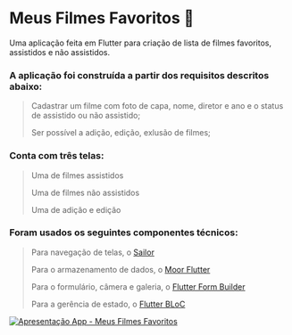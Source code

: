 # Meus Filmes Favoritos :popcorn:

Uma aplicação feita em Flutter para criação de lista de filmes favoritos, assistidos e não assistidos.


### A aplicação foi construída a partir dos requisitos descritos abaixo:

   >Cadastrar um filme com foto de capa, nome, diretor e ano e o status de assistido ou não assistido;
   >
   >Ser possível a adição, edição, exlusão de filmes;


### Conta com três telas:

   >Uma de filmes assistidos
   > 
   >Uma de filmes não assistidos
   > 
   >Uma de adição e edição


### Foram usados os seguintes componentes técnicos:

   >Para navegação de telas, o [Sailor](https://pub.dev/packages/sailor)
   > 
   >Para o armazenamento de dados, o [Moor Flutter](https://pub.dev/packages/moor_flutter)
   >
   >Para o formulário, câmera e galeria, o [Flutter Form Builder](https://pub.dev/packages/flutter_form_builder)
   >
   >Para a gerência de estado, o [Flutter BLoC](https://pub.dev/packages/flutter_bloc)
    
 [![Apresentação App - Meus Filmes Favoritos](https://res.cloudinary.com/marcomontalbano/image/upload/v1605669855/video_to_markdown/images/youtube--TFWWruUNuaY-c05b58ac6eb4c4700831b2b3070cd403.jpg)](https://youtu.be/TFWWruUNuaY "Apresentação App - Meus Filmes Favoritos")
